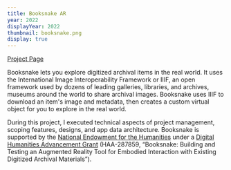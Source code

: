 ```yaml
---
title: Booksnake AR
year: 2022
displayYear: 2022
thumbnail: booksnake.png
display: true
---
```

<div class="links">
    <a class="button" href="https://booksnake.app/">Project Page</a>
</div>

Booksnake lets you explore digitized archival items in the real world. It uses the International Image Interoperability Framework or IIIF, an open framework used by dozens of leading galleries, libraries, and archives, museums around the world to share archival images. Booksnake uses IIIF to download an item's image and metadata, then creates a custom virtual object for you to explore in the real world. 
<!--more--> 

During this project, I executed technical aspects of project management, scoping features, designs, and app data architecture. Booksnake is supported by the [National Endowment for the Humanities](https://www.neh.gov) under a [Digital Humanities Advancement Grant](https://www.neh.gov/divisions/odh) (HAA-287859, “Booksnake: Building and Testing an Augmented Reality Tool for Embodied Interaction with Existing Digitized Archival Materials”).

